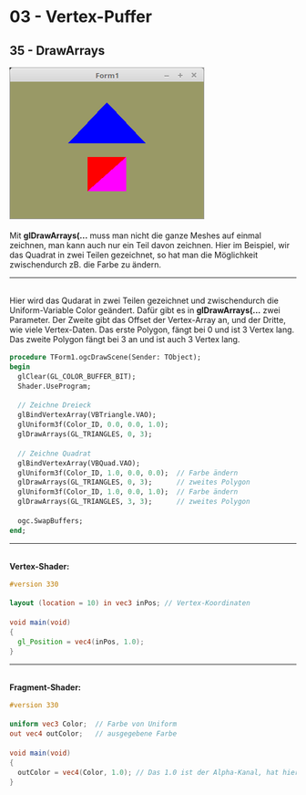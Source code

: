 # 03 - Vertex-Puffer
## 35 - DrawArrays

<img src="image.png" alt="Selfhtml"><br><br>
Mit <b> glDrawArrays(...</b> muss man nicht die ganze Meshes auf einmal zeichnen, man kann auch nur ein Teil davon zeichnen.
Hier im Beispiel, wir das Quadrat in zwei Teilen gezeichnet, so hat man die Möglichkeit zwischendurch zB. die Farbe zu ändern.
<hr><br>
Hier wird das Qudarat in zwei Teilen gezeichnet und zwischendurch die Uniform-Variable Color geändert.
Dafür gibt es in <b>glDrawArrays(...</b> zwei Parameter.
Der Zweite gibt das Offset der Vertex-Array an, und der Dritte, wie viele Vertex-Daten.
Das erste Polygon, fängt bei 0 und ist 3 Vertex lang.
Das zweite Polygon fängt bei 3 an und ist auch 3 Vertex lang.

```pascal
procedure TForm1.ogcDrawScene(Sender: TObject);
begin
  glClear(GL_COLOR_BUFFER_BIT);
  Shader.UseProgram;

  // Zeichne Dreieck
  glBindVertexArray(VBTriangle.VAO);
  glUniform3f(Color_ID, 0.0, 0.0, 1.0);
  glDrawArrays(GL_TRIANGLES, 0, 3);

  // Zeichne Quadrat
  glBindVertexArray(VBQuad.VAO);
  glUniform3f(Color_ID, 1.0, 0.0, 0.0);  // Farbe ändern
  glDrawArrays(GL_TRIANGLES, 0, 3);      // zweites Polygon
  glUniform3f(Color_ID, 1.0, 0.0, 1.0);  // Farbe ändern
  glDrawArrays(GL_TRIANGLES, 3, 3);      // zweites Polygon

  ogc.SwapBuffers;
end;
```

<hr><br>
<b>Vertex-Shader:</b>

```glsl
#version 330

layout (location = 10) in vec3 inPos; // Vertex-Koordinaten
 
void main(void)
{
  gl_Position = vec4(inPos, 1.0);
}

```

<hr><br>
<b>Fragment-Shader:</b>

```glsl
#version 330

uniform vec3 Color;  // Farbe von Uniform
out vec4 outColor;   // ausgegebene Farbe

void main(void)
{
  outColor = vec4(Color, 1.0); // Das 1.0 ist der Alpha-Kanal, hat hier keine Bedeutung.
}

```



